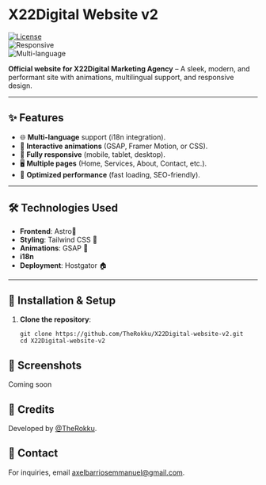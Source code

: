 # X22Digital Website v2  

[![License](https://img.shields.io/badge/license-MIT-blue.svg)](LICENSE)  
![Responsive](https://img.shields.io/badge/responsive-yes-green.svg)  
![Multi-language](https://img.shields.io/badge/multi--language-yes-blue.svg)  

**Official website for X22Digital Marketing Agency** – A sleek, modern, and performant site with animations, multilingual support, and responsive design.  

---

## ✨ Features  
- 🌐 **Multi-language** support (i18n integration).  
- 🎨 **Interactive animations** (GSAP, Framer Motion, or CSS).  
- 📱 **Fully responsive** (mobile, tablet, desktop).  
- 🖥️ **Multiple pages** (Home, Services, About, Contact, etc.).  
- 🚀 **Optimized performance** (fast loading, SEO-friendly).  

---

## 🛠️ Technologies Used  
- **Frontend**: Astro🚀 
- **Styling**: Tailwind CSS 📸
- **Animations**: GSAP 👀
- **i18n**
- **Deployment**: Hostgator 🏠

---

## 🚀 Installation & Setup  
1. **Clone the repository**:  
   ```
   git clone https://github.com/TheRokku/X22Digital-website-v2.git
   cd X22Digital-website-v2
   ```

## 📸 Screenshots 
Coming soon

## 👏 Credits  
Developed by [@TheRokku](https://github.com/TheRokku).  

## 📩 Contact  
For inquiries, email [axelbarriosemmanuel@gmail.com](mailto:axelbarriosemmanuel@gmail.com).  

